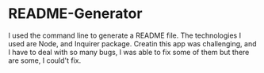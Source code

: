 # README-Generator
I used the command line to generate a README file. The technologies I used are Node, and Inquirer package. Creatin this app  was challenging, and I have to deal with so many bugs, I was able to fix some of them but there are some, I could't fix.
